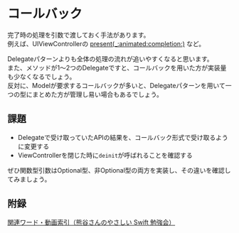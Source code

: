 # コールバック

完了時の処理を引数で渡しておく手法があります。  
例えば、UIViewControllerの [present(_:animated:completion:)](https://developer.apple.com/documentation/uikit/uiviewcontroller/1621380-present) など。

Delegateパターンよりも全体の処理の流れが追いやすくなると思います。  
また、メソッドが1〜2つのDelegateですと、コールバックを用いた方が実装量も少なくなるでしょう。  
反対に、Modelが要求するコールバックが多いと、Delegateパターンを用いて一つの型にまとめた方が管理し易い場合もあるでしょう。

## 課題
- Delegateで受け取っていたAPIの結果を、コールバック形式で受け取るように変更する
- ViewControllerを閉じた時に`deinit`が呼ばれることを確認する

ぜひ関数型引数はOptional型、非Optional型の両方を実装し、その違いを確認してみましょう。

## 附録
[関連ワード・動画索引（熊谷さんのやさしい Swift 勉強会）](https://yumemi.notion.site/e0054fb6f23e4e18a1720f363af65373)
